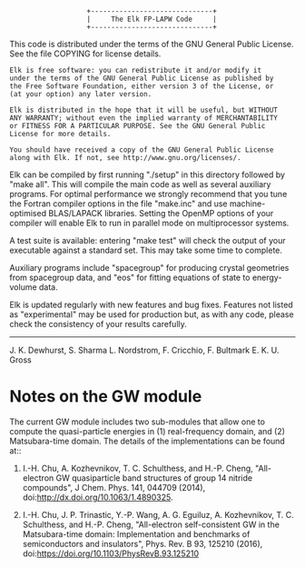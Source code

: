                        +------------------------------+
                       |     The Elk FP-LAPW Code     |
                       +------------------------------+

This code is distributed under the terms of the GNU General Public License.
See the file COPYING for license details.

    Elk is free software: you can redistribute it and/or modify it
    under the terms of the GNU General Public License as published by
    the Free Software Foundation, either version 3 of the License, or
    (at your option) any later version.

    Elk is distributed in the hope that it will be useful, but WITHOUT
    ANY WARRANTY; without even the implied warranty of MERCHANTABILITY
    or FITNESS FOR A PARTICULAR PURPOSE. See the GNU General Public
    License for more details.

    You should have received a copy of the GNU General Public License
    along with Elk. If not, see http://www.gnu.org/licenses/. 

Elk can be compiled by first running "./setup" in this directory followed by
"make all". This will compile the main code as well as several auxiliary
programs. For optimal performance we strongly recommend that you tune the
Fortran compiler options in the file "make.inc" and use machine-optimised
BLAS/LAPACK libraries. Setting the OpenMP options of your compiler will enable
Elk to run in parallel mode on multiprocessor systems.

A test suite is available: entering "make test" will check the output of your
executable against a standard set. This may take some time to complete.

Auxiliary programs include "spacegroup" for producing crystal geometries from
spacegroup data, and "eos" for fitting equations of state to energy-volume data.

Elk is updated regularly with new features and bug fixes. Features not listed as
"experimental" may be used for production but, as with any code, please check
the consistency of your results carefully.

--------------------------------------------------------------------------------
J. K. Dewhurst, S. Sharma
L. Nordstrom,  F. Cricchio, F. Bultmark
E. K. U. Gross

Notes on the GW module
======================

The current GW module includes two sub-modules that allow one to compute the 
quasi-particle energies in (1) real-frequency domain, and (2) Matsubara-time domain.
The details of the implementations can be found at::

1. I.-H. Chu, A. Kozhevnikov, T. C. Schulthess, and H.-P. Cheng, "All-electron 
GW quasiparticle band structures of group 14 nitride compounds", J Chem. Phys. 
141, 044709 (2014), doi:http://dx.doi.org/10.1063/1.4890325.

2. I.-H. Chu, J. P. Trinastic, Y.-P. Wang, A. G. Eguiluz, A. Kozhevnikov, T. C. 
Schulthess, and H.-P. Cheng, "All-electron self-consistent GW in the Matsubara-time 
domain: Implementation and benchmarks of semiconductors and insulators", Phys. Rev. B 
93, 125210 (2016), doi:https://doi.org/10.1103/PhysRevB.93.125210
	
